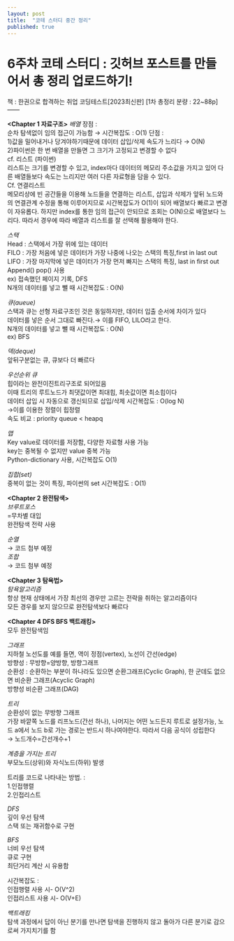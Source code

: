 ```yaml
---
layout: post
title:  "코테 스터디 중간 정리"   
published: true
---
```

# 6주차 코테 스터디 : 깃허브 포스트를 만들어서 총 정리 업로드하기!    

책 : 한권으로 합격하는 취업 코딩테스트[2023최신판]
[1차 총정리 분량 : 22~88p]
——

**<Chapter 1 자료구조>**
*배열*
장점 :   
순차 탐색없이 임의 접근이 가능함 → 시간복잡도 : O(1)
단점 :   
1)값을 밀어내거나 당겨야하기때문에 데이터 삽입/삭제 속도가 느리다 → O(N)    
2)파이썬은 한 번 배열을 만들면 그 크기가 고정되고 변경할 수 없다    
cf. 리스트 (파이썬)    
리스트는 크기를 변경할 수 있고, index마다 데이터의 메모리 주소값을 가지고 있어 다른 배열들보다 속도는 느리지만 여러 다른 자료형을 담을 수 있다.    
Cf. 연결리스트    
메모리상에 빈 공간들을 이용해 노드들을 연결하는 리스트, 삽입과 삭제가 앞뒤 노드와의 연결관계 수정을 통해 이루어지므로 시간복잡도가 O(1)이 되어 배열보다 빠르고 변경이 자유롭다. 하지만 index를 통한 임의 접근이 안되므로 조회는 O(N)으로 배열보다 느리다. 따라서 경우에 따라 배열과 리스트를 잘 선택해 활용해야 한다.

*스택*   
Head : 스택에서 가장 위에 있는 데이터   
FILO : 가장 처음에 넣은 데이터가 가장 나중에 나오는 스택의 특징,first in last out   
LIFO : 가장 마지막에 넣은 데이터가 가장 먼저 빠지는 스택의 특징, last in first out   
Append() pop() 사용   
ex) 접속했던 페이지 기록, DFS   
N개의 데이터를 넣고 뺄 때 시간복잡도 : O(N)
   
*큐(aueue)*   
스택과 큐는 선형 자료구조인 것은 동일하지만, 데이터 입출 순서에 차이가 있다   
데이터를 넣은 순서 그대로 빠진다.→ 이를 FIFO, LILO라고 한다.   
N개의 데이터를 넣고 뺄 때 시간복잡도 : O(N)   
ex) BFS
   
*덱(deque)*   
앞뒤구분없는 큐, 큐보다 더 빠르다
   
*우선순위 큐*   
힙이라는 완전이진트리구조로 되어있음   
이때 트리의 루트노드가 최댓값이면 최대힙, 최솟값이면 최소힙이다   
데이터 삽입 시 자동으로 갱신되므로 삽입/삭제 시간복잡도 : O(log N)   
→이를 이용한 정렬이 힙정렬   
속도 비교 : priority queue < heapq
   
*맵*    
Key value로 데이터를 저장함, 다양한 자료형 사용 가능   
key는 중복될 수 없지만 value 중복 가능   
Python-dictionary 사용, 시간복잡도 O(1)
   
*집합(set)*   
중복이 없는 것이 특징,  파이썬의 set 시간복잡도 : O(1)
   
   
**<Chapter 2 완전탐색>**   
*브루트포스*   
=무차별 대입   
완전탐색 전략 사용
   
*순열*    
→ 코드 첨부 예정   
*조합*   
→ 코드 첨부 예정
   
   
**<Chapter 3 탐욕법>**   
*탐욕알고리즘*   
항상 현재 상태에서 가장 최선의 경우만 고르는 전략을 취하는 알고리즘이다   
모든 경우를 보지 않으므로 완전탐색보다 빠르다
   
**<Chapter 4 DFS BFS 백트래킹>**   
모두 완전탐색임
   
*그래프*   
지하철 노선도를 예를 들면, 역이 정점(vertex), 노선이 간선(edge)   
방향성 : 무방향=양방향, 방향그래프   
순환성 : 순환하는 부분이 하나라도 있으면 순환그래프(Cyclic Graph), 한 군데도 없으면 비순환 그래프(Acyclic Graph)   
방향성 비순환 그래프(DAG)
   
*트리*   
순환성이 없는 무방향 그래프   
가장 바깥쪽 노드를 리프노드(간선 하나), 나머지는 어떤 노드든지 루트로 설정가능, 노드 a에서 노드 b로 가는 경로는 반드시 하나여야한다. 따라서 다음 공식이 성립한다   
→ 노드개수=간선개수+1
   
*계층을 가지는 트리*   
부모노드(상위)와 자식노드(하위) 발생
   
트리를 코드로 나타내는 방법. :    
1.인접행렬   
2.인접리스트
   
*DFS*   
깊이 우선 탐색   
스택 또는 재귀함수로 구현
   
*BFS*   
너비 우선 탐색   
큐로 구현   
최단거리 계산 시 유용함
   
시간복잡도 :    
인접행렬 사용 시- O(V^2)   
인접리스트 사용 시- O(V+E)
   
*백트래킹*   
탐색 과정에서 답이 아닌 분기를 만나면 탐색을 진행하지 않고 돌아가 다른 분기로 감으로써 가지치기를 함

